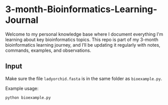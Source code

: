# 3-month-Bioinformatics-Learning-Journal
Welcome to my personal knowledge base where I document everything I'm learning about key bioinformatics topics. This repo is part of my 3-month bioinformatics learning journey, and I’ll be updating it regularly with notes, commands, examples, and observations.

## Input

Make sure the file `ladyorchid.fasta` is in the same folder as `bioexample.py`.

Example usage:
```bash
python bioexample.py
